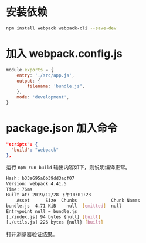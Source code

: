 
# 安装依赖

```bash
npm install webpack webpack-cli --save-dev
```

# 加入 webpack.config.js
```JavaScript
module.exports = {
	entry: './src/app.js',
	output: {
		filename: 'bundle.js',
	},
	mode: 'development',
}
```

# package.json 加入命令

```json
"scripts": {
  "build": "webpack"
},
```

运行 `npm run build` 输出内容如下，则说明编译正常。
```bash
Hash: b33a695a6b39dd3acf07
Version: webpack 4.41.5
Time: 76ms
Built at: 2019/12/28 下午10:01:23
    Asset      Size  Chunks             Chunk Names
bundle.js  4.71 KiB    null  [emitted]  null
Entrypoint null = bundle.js
[./index.js] 94 bytes {null} [built]
[./utils.js] 226 bytes {null} [built]
```

打开浏览器验证结果。